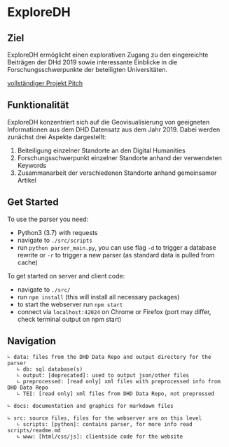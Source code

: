 # ExploreDH

## Ziel

ExploreDH ermöglicht einen explorativen Zugang zu den eingereichte Beiträgen der DHd 2019 sowie interessante Einblicke in die Forschungsschwerpunkte der beteiligten Universitäten.

[vollständiger Projekt Pitch](https://docs.google.com/document/d/1C9cPurW8cZGsN6hhObTlgjH8w_00AFenBmFrk83p4k0/edit#)


## Funktionalität

ExploreDH konzentriert sich auf die Geovisualisierung von geeigneten Informationen aus dem DHD Datensatz aus dem Jahr 2019. Dabei werden zunächst drei Aspekte dargestellt:
1. Beiteiligung einzelner Standorte an den Digital Humanities
2. Forschungsschwerpunkt einzelner Standorte anhand der verwendeten Keywords
3. Zusammanarbeit der verschiedenen Standorte anhand gemeinsamer Artikel

## Get Started

To use the parser you need:
- Python3 (3.7) with requests
- navigate to `./src/scripts`
- run `python parser_main.py`, you can use flag `-d` to trigger a database rewrite or `-r` to trigger a new parser (as standard data is pulled from cache)

To get started on server and client code:
- navigate to `./src/`
- run `npm install` (this will install all necessary packages)
- to start the webserver run `npm start`
- connect via `localhost:42024` on Chrome or Firefox (port may differ, check terminal output on npm start)

## Navigation

```
∟ data: files from the DHD Data Repo and output directory for the parser
   ∟ db: sql database(s)
   ∟ output: [deprecated]: used to output json/other files
   ∟ preprocessed: [read only] xml files with preprocessed info from DHD Data Repo
   ∟ TEI: [read only] xml files from DHD Data Repo, not preprossed

∟ docs: documentation and graphics for markdown files

∟ src: source files, files for the webserver are on this level
   ∟ scripts: [python]: contains parser, for more info read scripts/readme.md
   ∟ www: [html/css/js]: clientside code for the website
```